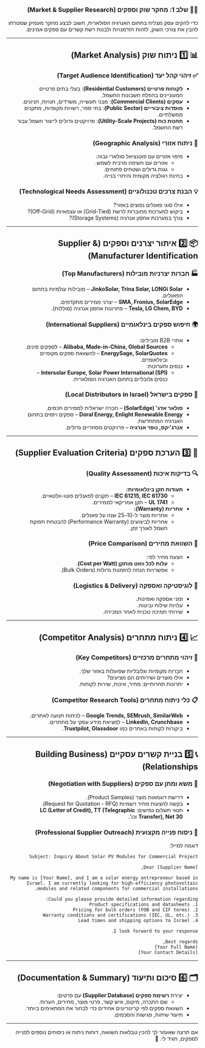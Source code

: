 <div dir="rtl">
  
### 🕵️‍♂️ **שלב 1: מחקר שוק וספקים (Market & Supplier Research)**  

כדי להקים עסק מצליח בתחום האנרגיה הסולארית, חשוב לבצע מחקר מעמיק שמטרתו להבין את צורכי השוק, לזהות הזדמנויות ולבנות רשת קשרים עם ספקים אמינים.  

---

## 📊 **1️⃣ ניתוח שוק (Market Analysis)**  

### ✅ **זיהוי קהל יעד (Target Audience Identification)**  

- **לקוחות פרטיים (Residential Customers)**: בעלי בתים פרטיים המעוניינים בהוזלת חשבונות החשמל.  
- **עסקים (Commercial Clients)**: מבני תעשייה, משרדים, חנויות, חניונים.  
- **מוסדות ציבוריים (Public Sector)**: בתי ספר, רשויות מקומיות, מתקנים ממשלתיים.  
- **תחנות כוח (Utility-Scale Projects)**: פרויקטים גדולים לייצור חשמל עבור רשת החשמל.  

### 📍 **ניתוח אזורי (Geographic Analysis)**  

- מיפוי אזורים עם פוטנציאל סולארי גבוה:  
  - אזורים עם חשיפה מרבית לשמש.  
  - גגות גדולים ושטחים פתוחים.  
- בחינת רגולציה מקומית והיתרי בנייה.  

### 💡 **הבנת צרכים טכנולוגיים (Technological Needs Assessment)**  

- אילו סוגי פאנלים נפוצים באזור?  
- ביקוש למערכות מחוברות לרשת (Grid-Tied) או עצמאיות (Off-Grid)?  
- צורך במערכות אחסון אנרגיה (Storage Systems)?  

---

## 📦 **2️⃣ איתור יצרנים וספקים (Supplier & Manufacturer Identification)**  

### 🏭 **חברות יצרניות מובילות (Top Manufacturers)**  

- **JinkoSolar, Trina Solar, LONGi Solar** – מובילות עולמיות בתחום הפאנלים.  
- **SMA, Fronius, SolarEdge** – יצרני ממירים מתקדמים.  
- **Tesla, LG Chem, BYD** – פתרונות אחסון אנרגיה (סוללות).  

### 🌍 **חיפוש ספקים בינלאומיים (International Suppliers)**  

- אתרי B2B מובילים:  
  - **Alibaba, Made-in-China, Global Sources** – לספקים סינים.  
  - **EnergySage, SolarQuotes** – להשוואת ספקים מקומיים ובינלאומיים.  
- כנסים ותערוכות:  
  - **Intersolar Europe, Solar Power International (SPI)** – כנסים גלובליים בתחום האנרגיה הסולארית.  

### 🤝 **ספקים בישראל (Local Distributors in Israel)**  

- **סולאר אדג' (SolarEdge)** – חברה ישראלית לממירים חכמים.  
- **Doral Energy, Enlight Renewable Energy** – ספקים ויזמים בתחום האנרגיה המתחדשת.  
- **אנרג'יקס, נופר אנרגיה** – פרויקטים מסחריים גדולים.  

---

## 📑 **3️⃣ הערכת ספקים (Supplier Evaluation Criteria)**  

### 🔍 **בדיקות איכות (Quality Assessment)**  

- **תעודות תקן בינלאומיות:**  
  - **IEC 61215, IEC 61730** – תקנים לפאנלים פוטו-וולטאיים.  
  - **UL 1741** – תקן אמריקאי לממירים.  
- **אחריות (Warranty):**  
  - אחריות מוצר ל-10–25 שנה על פאנלים.  
  - אחריות לביצועים (Performance Warranty) להבטחת תפוקת חשמל לאורך זמן.  

### 💸 **השוואת מחירים (Price Comparison)**  

- הצעת מחיר לפי:  
  - **עלות לכל וואט מותקן (Cost per Watt)**.  
  - אפשרויות הנחה להזמנות גדולות (Bulk Orders).  

### 🚚 **לוגיסטיקה ואספקה (Logistics & Delivery)**  

- זמני אספקה ואמינות.  
- עלויות שילוח וביטוח.  
- שירותי תמיכה טכנית לאחר המכירה.  

---

## 📈 **4️⃣ ניתוח מתחרים (Competitor Analysis)**  

### 🎯 **זיהוי מתחרים מרכזיים (Key Competitors)**  

- חברות מקומיות וגלובליות שפועלות באזור שלך.  
- אילו מוצרים ושירותים הם מציעים?  
- יתרונות תחרותיים: מחיר, איכות, שירות לקוחות.  

### 📋 **כלי ניתוח מתחרים (Competitor Research Tools)**  

- **Google Trends, SEMrush, SimilarWeb** – לניתוח תנועה לאתרים.  
- **LinkedIn, Crunchbase** – למציאת מידע עסקי על מתחרים.  
- ביקורות לקוחות באתרים כמו **Trustpilot, Glassdoor**.  

---

## 📞 **5️⃣ בניית קשרים עסקיים (Building Business Relationships)**  

### 🤝 **משא ומתן עם ספקים (Negotiation with Suppliers)**  

- דרישת דוגמאות מוצר (Product Samples).  
- בקשה להצעות מחיר רשמיות (Request for Quotation - RFQ).  
- תנאי תשלום גמישים: **LC (Letter of Credit), TT (Telegraphic Transfer), Net 30** וכו'.  

### 📧 **ניסוח פנייה מקצועית (Professional Supplier Outreach)**  

דוגמה למייל:  

```plaintext
Subject: Inquiry About Solar PV Modules for Commercial Project  

Dear [Supplier Name],  

My name is [Your Name], and I am a solar energy entrepreneur based in Israel. I am currently looking for high-efficiency photovoltaic modules and related components for commercial installations.  

Could you please provide detailed information regarding:  
1. Product specifications and datasheets  
2. Pricing for bulk orders (FOB and CIF terms)  
3. Warranty conditions and certifications (IEC, UL, etc.)  
4. Lead times and shipping options to Israel  

I look forward to your response.  

Best regards,  
[Your Full Name]  
[Your Contact Details]  
```  

---

## 🗂️ **6️⃣ סיכום ותיעוד (Documentation & Summary)**  

- יצירת **רשימת ספקים (Supplier Database)** עם פרטים:  
  - שם החברה, מיקום, איש קשר, פרטי מוצר, מחירים, הערות.  
- השוואת ספקים לפי קריטריונים אחידים כדי לבחור את המתאימים ביותר.  
- תיעוד שיחות, פגישות והסכמים.  

---

אם תרצה שאעזור לך להכין טבלאות השוואה, דוחות ניתוח או ניסוחים נוספים לפנייה לספקים, תגיד לי. 🚀
